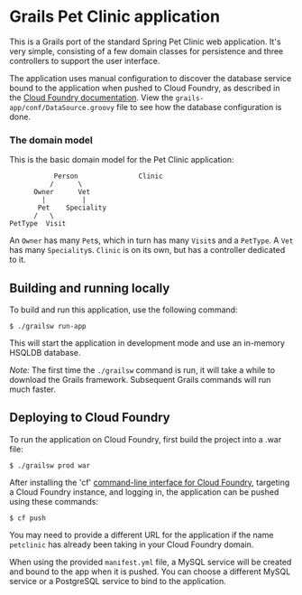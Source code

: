 Grails Pet Clinic application
=============================

This is a Grails port of the standard Spring Pet Clinic web application. It's very simple, consisting of a few domain classes for persistence and three controllers to support the user interface.

The application uses manual configuration to discover the database service bound to the application when pushed to Cloud Foundry, as described in the [Cloud Foundry documentation](http://docs.cloudfoundry.com/docs/using/services/grails-service-bindings.html). View the `grails-app/conf/DataSource.groovy` file to see how the database configuration is done. 

### The domain model

This is the basic domain model for the Pet Clinic application:

               Person               Clinic
              /      \
          Owner      Vet
            |         |
           Pet    Speciality
          /   \
    PetType  Visit

An `Owner` has many `Pet`s, which in turn has many `Visit`s and a `PetType`. A `Vet` has many `Speciality`s. `Clinic` is on its own, but has a controller dedicated to it.

## Building and running locally

To build and run this application, use the following command:

    $ ./grailsw run-app

This will start the application in development mode and use an in-memory HSQLDB database.

*Note:* The first time the `./grailsw` command is run, it will take a while to download the Grails framework. Subsequent Grails commands will run much faster.

## Deploying to Cloud Foundry

To run the application on Cloud Foundry, first build the project into a .war file:

    $ ./grailsw prod war

After installing the 'cf' [command-line interface for Cloud Foundry](http://docs.cloudfoundry.com/docs/using/managing-apps/cf/),
targeting a Cloud Foundry instance, and logging in, the application can be pushed using these commands:

    $ cf push

You may need to provide a different URL for the application if the name `petclinic` has already been taking in your Cloud Foundry domain. 

When using the provided `manifest.yml` file, a MySQL service will be created and bound to the app when it is pushed. You can choose a different MySQL service or a PostgreSQL service to bind to the application. 
